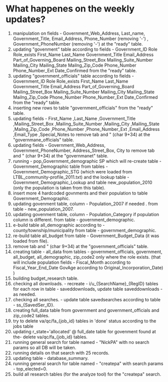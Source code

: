 # **What happenes on the weekly updates?**
1.  manipulation on fields - Government_Web_Address, Last_name, Government_Title, Email_Address, Phone_Number (removing '-') , Government_PhoneNumber (removing '-') at the "ready" table.  
2.  updating "govenment" table according to fields -  Government_ID Role Role_exists First_Name Last_Name Government_Title Email_Address Part_of_Governing_Board Mailing_Street_Box Mailing_Suite_Number Mailing_City Mailing_State Mailng_Zip_Code Phone_Number Phone_Number_Ext Date_Confirmed from the "ready" table.  
3.  updating "government_officials" table according to fields -  Government_ID Role Role_exists First_Name Last_Name Government_Title Email_Address Part_of_Governing_Board Mailing_Street_Box Mailing_Suite_Number Mailing_City Mailing_State Mailng_Zip_Code Phone_Number Phone_Number_Ext Date_Confirmed   
from the "ready" table.
4. inserting new rows to table "government_officials" from the "ready" table.  
5. updating fields - First_Name ,Last_Name ,Government_Title ,Mailing_Street_Box ,Mailing_Suite_Number ,Mailing_City ,Mailing_State ,Mailng_Zip_Code ,Phone_Number ,Phone_Number_Ext ,Email_Address ,Email_Type ,Special_Notes to remove tab and " (char 9+34)  at the "governmane_officials" table.  
6. updating fields - Government_Web_Address, Government_PhoneNumber, Address_Street_Box, City to remove tab and " (char 9+34)  at the "governmanet" table.  
7. running - pop_Government_demographic SP which will re-create table - Government_Demographic table from tables - Government_Demographic_STG (which were loaded from LTBL_community-profile_2011.txt) and the lookup table - Government_Demographic_Lookup and table new_population_2010 (only the population is taken from this table).  
8. insert more 4 hardcoded govnments and their population to table Government_Demographic.  
9. updating govenment table, column - Population_2007 if needed . from table - new_population_2007.  
10. updating govenment table, column - Population_Category if population column is different. from table - government_demographic.  
11. e-build table all_demographic according to - county/township/municipality from table - government_demographic.  
12. re-build table all_budget from table - Government_Budget_Data (it was loaded from file).  
13.  remove tab and " (char 9+34)  at the "government_officials" table.  
14. creating table - all_data from tables - government_officials, government, all_budget, all_demographic, zip_code2 only where the role exists. (that will include population fields - Fiscal_Month according to Fiscal_Year_End_Date GovAge according to Original_Incorporation_Date) )  
15. building budget_research table.  
16. checking all downloads. - recreate - i/u_{SearchName}_{RegID} tables for each row in table - saveddownloads, update table saveddownloads - as needed.  
17. checking all searches.  - update table savedsearches according to table - ss_{SavedSer_ID}.   
18. creating full_data table from government and government_officials and zip_code2 tables.   
19. try to delete va/qc/fa_{job_id} tables in 'done' status according to the jobs table  
20. updating r_state='allocated' @ full_date table for govenment found at the- delete va/qc/fa_{job_id} tables.   
21. running general search for table named - "NickPA" with no search params so all DB will be taken.  
22.  running details on that search with 25 records.  
23. updating table - database_summary.  
24. running general search for table named - "createpa" with  search params - top_elected=0.   
25.  build all research tables (for the analyze tool) for the "createpa" search.  